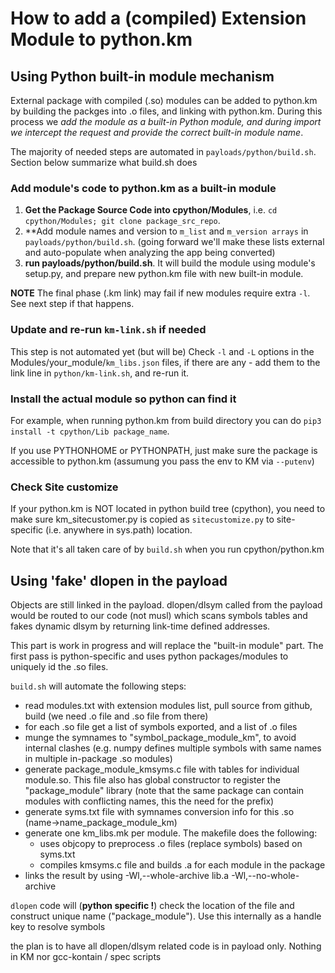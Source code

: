 # How to add a (compiled) Extension Module to python.km

## Using Python built-in module mechanism

External package with compiled (.so) modules can be added to python.km by building the packges into .o files, and linking with python.km.
During this process we *add the module as a built-in Python module, and during import we intercept the request and provide the correct built-in module name*.

The majority of needed steps are automated in `payloads/python/build.sh`. Section below summarize what build.sh does

### Add module's code to python.km as a built-in module

1. **Get the Package Source Code into cpython/Modules**, i.e. `cd cpython/Modules; git clone package_src_repo`.
1. **Add module names and version to `m_list` and `m_version arrays` in `payloads/python/build.sh`. (going forward we'll make these lists external and auto-populate when analyzing the app being converted)
1. **run payloads/python/build.sh**. It will build the module using module's setup.py, and prepare new python.km file with new built-in module.

**NOTE** The final phase (.km link) may fail if new modules require extra `-l`. See next step if that happens.

### Update and re-run `km-link.sh` if needed

This step is not automated yet (but will be)
Check `-l` and `-L` options in  the Modules/your_module/`km_libs.json` files, if there are any - add them to the link line in `python/km-link.sh`, and re-run it.

### Install the actual module so python can find it

For example, when running python.km from build directory you can do `pip3 install -t cpython/Lib package_name`.

If you use PYTHONHOME or PYTHONPATH, just make sure the package is accessible to python.km (assumung you pass the env to KM via `--putenv`)

### Check Site customize

If your python.km is NOT located in python build tree (cpython), you need to make sure km_sitecustomer.py is copied as `sitecustomize.py` to site-specific (i.e. anywhere in sys.path) location.

Note that it's all taken care of by `build.sh` when you run cpython/python.km

## Using 'fake' dlopen in the payload

Objects are still linked in the payload.
dlopen/dlsym called from the payload would be routed to our code (not musl) which scans symbols tables and fakes dynamic dlsym by returning link-time defined addresses.

This part is work in progress and will replace the "built-in module" part. The first pass is python-specific and uses python packages/modules to uniquely id the .so files.

`build.sh` will automate the following steps:

* read modules.txt with extension modules list, pull source from github, build (we need .o file and .so file from there)
* for each .so file get a list of symbols exported, and a list of .o files
* munge the symnames to "symbol_package_module_km", to avoid internal clashes (e.g. numpy defines multiple symbols with same names in multiple in-package .so modules)
* generate package_module_kmsyms.c file with tables for individual module.so. This file also has global constructor to register the "package_module" library (note that the same package can contain modules with conflicting names, this the need for the prefix)
* generate syms.txt file with symnames conversion info for this .so (name->name_package_module_km)
* generate one km_libs.mk per module. The makefile does the following:
  * uses objcopy to preprocess .o files (replace symbols) based on syms.txt
  * compiles kmsyms.c file and builds .a for each module in the package
* links the result by using -Wl,--whole-archive lib.a -Wl,--no-whole-archive

`dlopen` code will (**python specific !**) check the location of the file and construct unique name ("package_module"). Use this internally as a handle key to resolve symbols

the plan is to have all dlopen/dlsym related code is in payload only. Nothing in KM nor gcc-kontain / spec scripts
